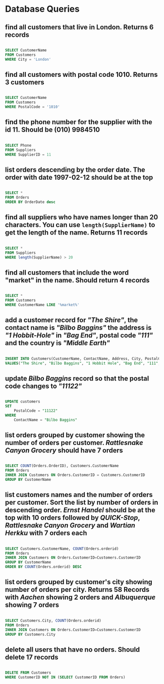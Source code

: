 # Database Queries

## find all customers that live in London. Returns 6 records

```sql

SELECT CustomerName
FROM Customers
WHERE City = 'London'

```

## find all customers with postal code 1010. Returns 3 customers

```sql

SELECT CustomerName
FROM Customers
WHERE PostalCode = '1010'

```

## find the phone number for the supplier with the id 11. Should be (010) 9984510

```sql

SELECT Phone
FROM Suppliers
WHERE SupplierID = 11

```

## list orders descending by the order date. The order with date 1997-02-12 should be at the top

```sql

SELECT *
FROM Orders
ORDER BY OrderDate desc

```

## find all suppliers who have names longer than 20 characters. You can use `length(SupplierName)` to get the length of the name. Returns 11 records

```sql

SELECT *
FROM Suppliers
WHERE length(SupplierName) > 20

```

## find all customers that include the word "market" in the name. Should return 4 records

```sql

SELECT * 
FROM Customers
WHERE CustomerName LIKE '%market%'

```

## add a customer record for _"The Shire"_, the contact name is _"Bilbo Baggins"_ the address is _"1 Hobbit-Hole"_ in _"Bag End"_, postal code _"111"_ and the country is _"Middle Earth"_

```sql

INSERT INTO Customers(CustomerName, ContactName, Address, City, PostalCode, Country)
VALUES("The Shire", "Bilbo Baggins", "1 Hobbit Hole", "Bag End", "111", "Middle Earth")

```

## update _Bilbo Baggins_ record so that the postal code changes to _"11122"_

```sql

UPDATE customers
SET
	PostalCode = "11122"
WHERE 
	ContactName = "Bilbo Baggins"

```

## list orders grouped by customer showing the number of orders per customer. _Rattlesnake Canyon Grocery_ should have 7 orders

```sql

SELECT COUNT(Orders.OrderID), Customers.CustomerName
FROM Orders
INNER JOIN Customers ON Orders.CustomerID = Customers.CustomerID
GROUP BY CustomerName

```

## list customers names and the number of orders per customer. Sort the list by number of orders in descending order. _Ernst Handel_ should be at the top with 10 orders followed by _QUICK-Stop_, _Rattlesnake Canyon Grocery_ and _Wartian Herkku_ with 7 orders each

```sql

SELECT Customers.CustomerName, COUNT(Orders.orderid)
FROM Orders
INNER JOIN Customers ON Orders.CustomerID=Customers.CustomerID 
GROUP BY CustomerName
ORDER BY COUNT(Orders.orderid) DESC

```

## list orders grouped by customer's city showing number of orders per city. Returns 58 Records with _Aachen_ showing 2 orders and _Albuquerque_ showing 7 orders

```sql

SELECT Customers.City, COUNT(Orders.orderid)
FROM Orders
INNER JOIN Customers ON Orders.CustomerID=Customers.CustomerID
GROUP BY Customers.City

```

## delete all users that have no orders. Should delete 17 records

```sql

DELETE FROM Customers
WHERE CustomerID NOT IN (SELECT CustomerID FROM Orders)

```
